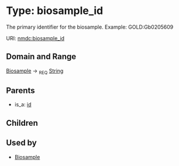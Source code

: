 
# Type: biosample_id


The primary identifier for the biosample. Example: GOLD:Gb0205609

URI: [nmdc:biosample_id](https://microbiomedata/meta/biosample_id)


## Domain and Range

[Biosample](Biosample.md) ->  <sub>REQ</sub> [String](types/String.md)

## Parents

 *  is_a: [id](id.md)

## Children


## Used by

 * [Biosample](Biosample.md)
